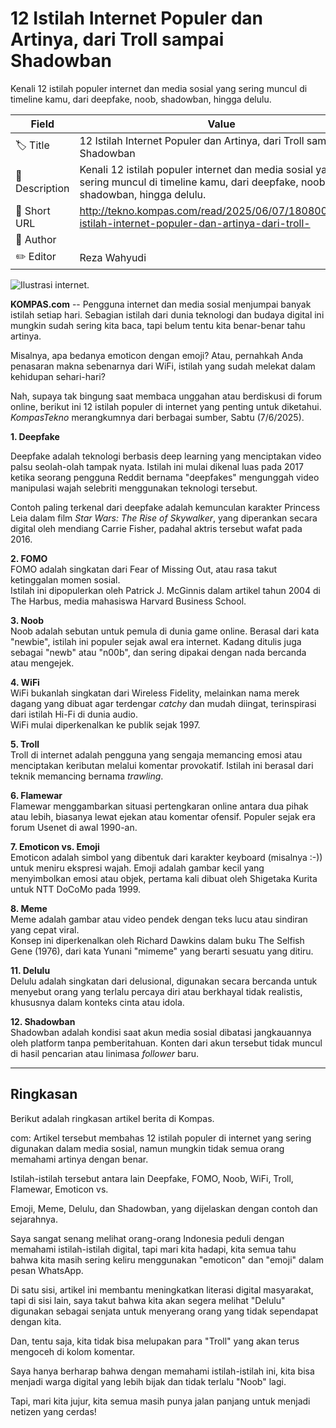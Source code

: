 # 12 Istilah Internet Populer dan Artinya, dari Troll sampai Shadowban

Kenali 12 istilah populer internet dan media sosial yang sering muncul di timeline kamu, dari deepfake, noob, shadowban, hingga delulu.

| Field         | Value                                                       |
|---------------|-------------------------------------------------------------|
| 🏷️ Title       | 12 Istilah Internet Populer dan Artinya, dari Troll sampai Shadowban |
| 📝 Description | Kenali 12 istilah populer internet dan media sosial yang sering muncul di timeline kamu, dari deepfake, noob, shadowban, hingga delulu. |
| 🔗 Short URL   | http://tekno.kompas.com/read/2025/06/07/18080097/12-istilah-internet-populer-dan-artinya-dari-troll- |
| 👤 Author      |  |
| ✏️ Editor      | Reza Wahyudi |

![Ilustrasi internet.](https://asset.kompas.com/crops/I3mNYM4cpMfLob46m2AEOrIDMc4=/159x699:1428x1546/750x500/data/photo/2024/12/12/675aa84f78690.png)

**KOMPAS.com** -- Pengguna internet dan media sosial menjumpai banyak istilah setiap hari. Sebagian istilah dari dunia teknologi dan budaya digital ini mungkin sudah sering kita baca, tapi belum tentu kita benar-benar tahu artinya.

Misalnya, apa bedanya emoticon dengan emoji? Atau, pernahkah Anda penasaran makna sebenarnya dari WiFi, istilah yang sudah melekat dalam kehidupan sehari-hari?

Nah, supaya tak bingung saat membaca unggahan atau berdiskusi di forum online, berikut ini 12 istilah populer di internet yang penting untuk diketahui. *KompasTekno* merangkumnya dari berbagai sumber, Sabtu (7/6/2025).

**1. Deepfake**

Deepfake adalah teknologi berbasis deep learning yang menciptakan video palsu seolah-olah tampak nyata. Istilah ini mulai dikenal luas pada 2017 ketika seorang pengguna Reddit bernama \"deepfakes\" mengunggah video manipulasi wajah selebriti menggunakan teknologi tersebut.

Contoh paling terkenal dari deepfake adalah kemunculan karakter Princess Leia dalam film *Star Wars: The Rise of Skywalker*, yang diperankan secara digital oleh mendiang Carrie Fisher, padahal aktris tersebut wafat pada 2016.

**2. FOMO**\
FOMO adalah singkatan dari Fear of Missing Out, atau rasa takut ketinggalan momen sosial.\
Istilah ini dipopulerkan oleh Patrick J. McGinnis dalam artikel tahun 2004 di The Harbus, media mahasiswa Harvard Business School.

**3. Noob**\
Noob adalah sebutan untuk pemula di dunia game online. Berasal dari kata \"newbie\", istilah ini populer sejak awal era internet. Kadang ditulis juga sebagai \"newb\" atau \"n00b\", dan sering dipakai dengan nada bercanda atau mengejek.

**4. WiFi**\
WiFi bukanlah singkatan dari Wireless Fidelity, melainkan nama merek dagang yang dibuat agar terdengar *catchy* dan mudah diingat, terinspirasi dari istilah Hi-Fi di dunia audio.\
WiFi mulai diperkenalkan ke publik sejak 1997.

**5. Troll**\
Troll di internet adalah pengguna yang sengaja memancing emosi atau menciptakan keributan melalui komentar provokatif. Istilah ini berasal dari teknik memancing bernama *trawling*.

**6. Flamewar**\
Flamewar menggambarkan situasi pertengkaran online antara dua pihak atau lebih, biasanya lewat ejekan atau komentar ofensif. Populer sejak era forum Usenet di awal 1990-an.

**7. Emoticon vs. Emoji**\
Emoticon adalah simbol yang dibentuk dari karakter keyboard (misalnya :-)) untuk meniru ekspresi wajah. Emoji adalah gambar kecil yang menyimbolkan emosi atau objek, pertama kali dibuat oleh Shigetaka Kurita untuk NTT DoCoMo pada 1999.

**8. Meme**\
Meme adalah gambar atau video pendek dengan teks lucu atau sindiran yang cepat viral.\
Konsep ini diperkenalkan oleh Richard Dawkins dalam buku The Selfish Gene (1976), dari kata Yunani "mimeme" yang berarti sesuatu yang ditiru.

**11. Delulu**\
Delulu adalah singkatan dari delusional, digunakan secara bercanda untuk menyebut orang yang terlalu percaya diri atau berkhayal tidak realistis, khususnya dalam konteks cinta atau idola.

**12. Shadowban**\
Shadowban adalah kondisi saat akun media sosial dibatasi jangkauannya oleh platform tanpa pemberitahuan. Konten dari akun tersebut tidak muncul di hasil pencarian atau linimasa *follower* baru.

---
## Ringkasan

Berikut adalah ringkasan artikel berita di Kompas.

com: Artikel tersebut membahas 12 istilah populer di internet yang sering digunakan dalam media sosial, namun mungkin tidak semua orang memahami artinya dengan benar.

 Istilah-istilah tersebut antara lain Deepfake, FOMO, Noob, WiFi, Troll, Flamewar, Emoticon vs.

 Emoji, Meme, Delulu, dan Shadowban, yang dijelaskan dengan contoh dan sejarahnya.



Saya sangat senang melihat orang-orang Indonesia peduli dengan memahami istilah-istilah digital, tapi mari kita hadapi, kita semua tahu bahwa kita masih sering keliru menggunakan "emoticon" dan "emoji" dalam pesan WhatsApp.

 Di satu sisi, artikel ini membantu meningkatkan literasi digital masyarakat, tapi di sisi lain, saya takut bahwa kita akan segera melihat "Delulu" digunakan sebagai senjata untuk menyerang orang yang tidak sependapat dengan kita.

 Dan, tentu saja, kita tidak bisa melupakan para "Troll" yang akan terus mengoceh di kolom komentar.

 Saya hanya berharap bahwa dengan memahami istilah-istilah ini, kita bisa menjadi warga digital yang lebih bijak dan tidak terlalu "Noob" lagi.

 Tapi, mari kita jujur, kita semua masih punya jalan panjang untuk menjadi netizen yang cerdas!

